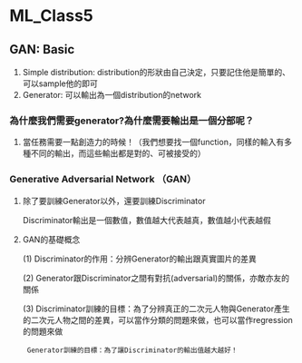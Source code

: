 # ML_Class5
## GAN: Basic
1. Simple distribution: distribution的形狀由自己決定，只要記住他是簡單的、可以sample他的即可
2. Generator: 可以輸出為一個distribution的network 
### 為什麼我們需要generator?為什麼需要輸出是一個分部呢？
1. 當任務需要一點創造力的時候！（我們想要找一個function，同樣的輸入有多種不同的輸出，而這些輸出都是對的、可被接受的）
### Generative Adversarial Network （GAN）
1. 除了要訓練Generator以外，還要訓練Discriminator
   
   Discriminator輸出是一個數值，數值越大代表越真，數值越小代表越假
   
2. GAN的基礎概念
  
    (1) Discriminator的作用：分辨Generator的輸出跟真實圖片的差異

    (2) Generator跟Discriminator之間有對抗(adversarial)的關係，亦敵亦友的關係
    
    (3) Discriminator訓練的目標：為了分辨真正的二次元人物與Generator產生的二次元人物之間的差異，可以當作分類的問題來做，也可以當作regression的問題來做
        
        Generator訓練的目標：為了讓Discriminator的輸出值越大越好！
